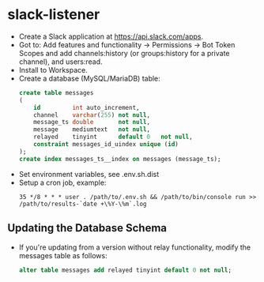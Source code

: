 # slack-listener

- Create a Slack application at https://api.slack.com/apps.
- Got to: Add features and functionality -> Permissions -> Bot Token Scopes and add channels:history (or groups:history for a private channel), and users:read.
- Install to Workspace.
- Create a database (MySQL/MariaDB) table:
    ```sql
    create table messages
    (
        id         int auto_increment,
        channel    varchar(255) not null,
        message_ts double       not null,
        message    mediumtext   not null,
        relayed    tinyint      default 0   not null,
        constraint messages_id_uindex unique (id)
    );
    create index messages_ts__index on messages (message_ts);
    ```
- Set environment variables, see .env.sh.dist
- Setup a cron job, example:
    ```
    35 */8 * * * user . /path/to/.env.sh && /path/to/bin/console run >> /path/to/results-`date +\%Y-\%m`.log
    ```
## Updating the Database Schema

- If you're updating from a version without relay functionality, modify the messages table as follows:
    ```sql
    alter table messages add relayed tinyint default 0 not null;
    ```
